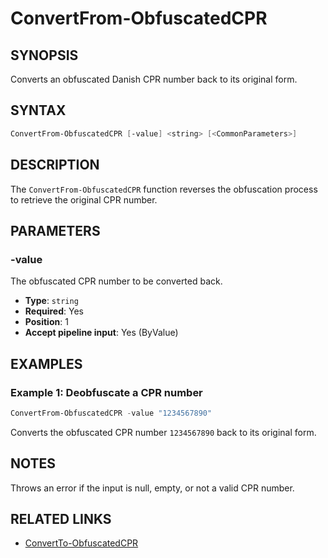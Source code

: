 # ConvertFrom-ObfuscatedCPR

## SYNOPSIS
Converts an obfuscated Danish CPR number back to its original form.

## SYNTAX
```powershell
ConvertFrom-ObfuscatedCPR [-value] <string> [<CommonParameters>]
```

## DESCRIPTION
The `ConvertFrom-ObfuscatedCPR` function reverses the obfuscation process to retrieve the original CPR number.

## PARAMETERS
### -value
The obfuscated CPR number to be converted back.

- **Type**: `string`
- **Required**: Yes
- **Position**: 1
- **Accept pipeline input**: Yes (ByValue)

## EXAMPLES
### Example 1: Deobfuscate a CPR number
```powershell
ConvertFrom-ObfuscatedCPR -value "1234567890"
```
Converts the obfuscated CPR number `1234567890` back to its original form.

## NOTES
Throws an error if the input is null, empty, or not a valid CPR number.

## RELATED LINKS
- [ConvertTo-ObfuscatedCPR](ConvertTo-ObfuscatedCPR.md)
